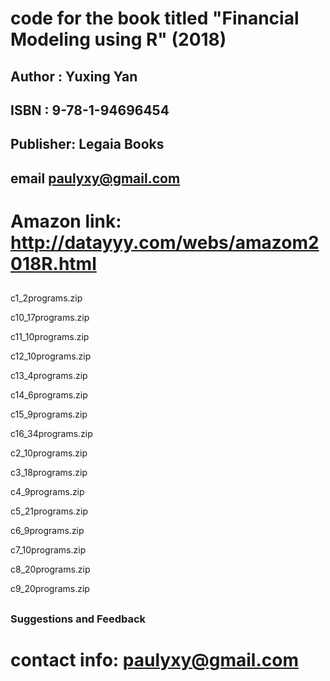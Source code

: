 # code for the book titled "Financial Modeling using R" (2018)

  ## Author   : Yuxing Yan
  ## ISBN     : 9-78-1-94696454
  ## Publisher: Legaia Books 
  ##  email paulyxy@gmail.com

  # Amazon link: http://datayyy.com/webs/amazom2018R.html

## 
   c1_2programs.zip  

   c10_17programs.zip
 
   c11_10programs.zip

   c12_10programs.zip

   c13_4programs.zip 

   c14_6programs.zip 

   c15_9programs.zip 

   c16_34programs.zip

   c2_10programs.zip 

   c3_18programs.zip 

   c4_9programs.zip  

   c5_21programs.zip 
  
   c6_9programs.zip  

   c7_10programs.zip 

   c8_20programs.zip 

   c9_20programs.zip 

## 

### Suggestions and Feedback

 # contact info: paulyxy@gmail.com


